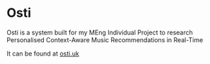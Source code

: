 # Osti

Osti is a system built for my MEng Individual Project to research Personalised Context-Aware Music Recommendations in Real-Time

It can be found at [osti.uk](https://osti.uk)

